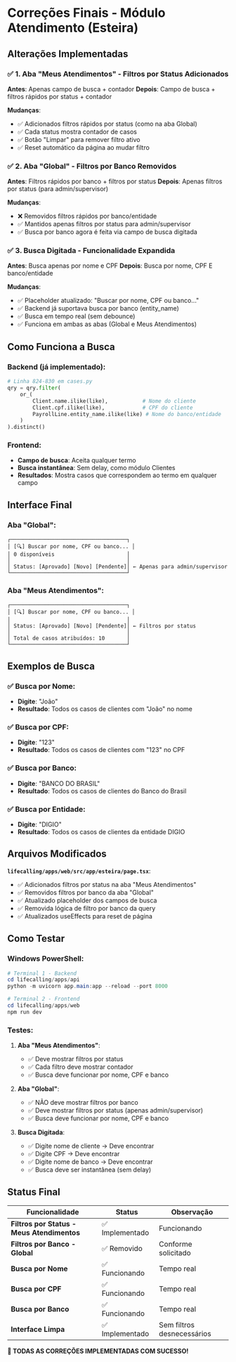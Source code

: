 # Correções Finais - Módulo Atendimento (Esteira)

## Alterações Implementadas

### ✅ 1. Aba "Meus Atendimentos" - Filtros por Status Adicionados

**Antes**: Apenas campo de busca + contador
**Depois**: Campo de busca + filtros rápidos por status + contador

**Mudanças**:
- ✅ Adicionados filtros rápidos por status (como na aba Global)
- ✅ Cada status mostra contador de casos
- ✅ Botão "Limpar" para remover filtro ativo
- ✅ Reset automático da página ao mudar filtro

### ✅ 2. Aba "Global" - Filtros por Banco Removidos

**Antes**: Filtros rápidos por banco + filtros por status
**Depois**: Apenas filtros por status (para admin/supervisor)

**Mudanças**:
- ❌ Removidos filtros rápidos por banco/entidade
- ✅ Mantidos apenas filtros por status para admin/supervisor
- ✅ Busca por banco agora é feita via campo de busca digitada

### ✅ 3. Busca Digitada - Funcionalidade Expandida

**Antes**: Busca apenas por nome e CPF
**Depois**: Busca por nome, CPF E banco/entidade

**Mudanças**:
- ✅ Placeholder atualizado: "Buscar por nome, CPF ou banco..."
- ✅ Backend já suportava busca por banco (entity_name)
- ✅ Busca em tempo real (sem debounce)
- ✅ Funciona em ambas as abas (Global e Meus Atendimentos)

## Como Funciona a Busca

### Backend (já implementado):
```python
# Linha 824-830 em cases.py
qry = qry.filter(
    or_(
        Client.name.ilike(like),           # Nome do cliente
        Client.cpf.ilike(like),            # CPF do cliente  
        PayrollLine.entity_name.ilike(like) # Nome do banco/entidade
    )
).distinct()
```

### Frontend:
- **Campo de busca**: Aceita qualquer termo
- **Busca instantânea**: Sem delay, como módulo Clientes
- **Resultados**: Mostra casos que correspondem ao termo em qualquer campo

## Interface Final

### Aba "Global":
```
┌─────────────────────────────────────┐
│ [🔍] Buscar por nome, CPF ou banco... │
│ 0 disponíveis                       │
│                                     │
│ Status: [Aprovado] [Novo] [Pendente]│ ← Apenas para admin/supervisor
└─────────────────────────────────────┘
```

### Aba "Meus Atendimentos":
```
┌─────────────────────────────────────┐
│ [🔍] Buscar por nome, CPF ou banco... │
│                                     │
│ Status: [Aprovado] [Novo] [Pendente]│ ← Filtros por status
│                                     │
│ Total de casos atribuídos: 10       │
└─────────────────────────────────────┘
```

## Exemplos de Busca

### ✅ Busca por Nome:
- **Digite**: "João"
- **Resultado**: Todos os casos de clientes com "João" no nome

### ✅ Busca por CPF:
- **Digite**: "123"
- **Resultado**: Todos os casos de clientes com "123" no CPF

### ✅ Busca por Banco:
- **Digite**: "BANCO DO BRASIL"
- **Resultado**: Todos os casos de clientes do Banco do Brasil

### ✅ Busca por Entidade:
- **Digite**: "DIGIO"
- **Resultado**: Todos os casos de clientes da entidade DIGIO

## Arquivos Modificados

**`lifecalling/apps/web/src/app/esteira/page.tsx`**:
- ✅ Adicionados filtros por status na aba "Meus Atendimentos"
- ✅ Removidos filtros por banco da aba "Global"
- ✅ Atualizado placeholder dos campos de busca
- ✅ Removida lógica de filtro por banco da query
- ✅ Atualizados useEffects para reset de página

## Como Testar

### Windows PowerShell:
```powershell
# Terminal 1 - Backend
cd lifecalling/apps/api
python -m uvicorn app.main:app --reload --port 8000

# Terminal 2 - Frontend
cd lifecalling/apps/web
npm run dev
```

### Testes:

1. **Aba "Meus Atendimentos"**:
   - ✅ Deve mostrar filtros por status
   - ✅ Cada filtro deve mostrar contador
   - ✅ Busca deve funcionar por nome, CPF e banco

2. **Aba "Global"**:
   - ✅ NÃO deve mostrar filtros por banco
   - ✅ Deve mostrar filtros por status (apenas admin/supervisor)
   - ✅ Busca deve funcionar por nome, CPF e banco

3. **Busca Digitada**:
   - ✅ Digite nome de cliente → Deve encontrar
   - ✅ Digite CPF → Deve encontrar
   - ✅ Digite nome de banco → Deve encontrar
   - ✅ Busca deve ser instantânea (sem delay)

## Status Final

| Funcionalidade | Status | Observação |
|----------------|--------|------------|
| **Filtros por Status - Meus Atendimentos** | ✅ Implementado | Funcionando |
| **Filtros por Banco - Global** | ✅ Removido | Conforme solicitado |
| **Busca por Nome** | ✅ Funcionando | Tempo real |
| **Busca por CPF** | ✅ Funcionando | Tempo real |
| **Busca por Banco** | ✅ Funcionando | Tempo real |
| **Interface Limpa** | ✅ Implementado | Sem filtros desnecessários |

**🎉 TODAS AS CORREÇÕES IMPLEMENTADAS COM SUCESSO!**

